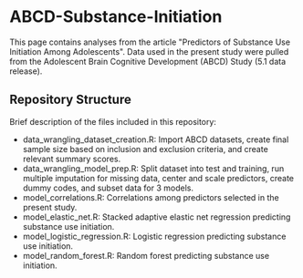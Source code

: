 # ABCD-Substance-Initiation
This page contains analyses from the article "Predictors of Substance Use Initiation Among Adolescents". Data used in the present study were pulled from the Adolescent Brain Cognitive Development (ABCD) Study (5.1 data release).


## Repository Structure
Brief description of the files included in this repository:
- data_wrangling_dataset_creation.R: Import ABCD datasets, create final sample size based on inclusion and exclusion criteria, and create relevant summary scores.
- data_wrangling_model_prep.R: Split dataset into test and training, run multiple imputation for missing data, center and scale predictors, create dummy codes, and subset data for 3 models.
- model_correlations.R: Correlations among predictors selected in the present study.
- model_elastic_net.R: Stacked adaptive elastic net regression predicting substance use initiation.
- model_logistic_regression.R: Logistic regression predicting substance use initiation.
- model_random_forest.R: Random forest predicting substance use initiation.
